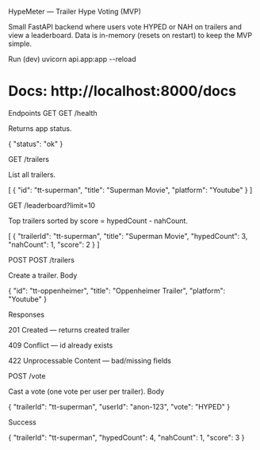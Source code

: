 HypeMeter — Trailer Hype Voting (MVP)

Small FastAPI backend where users vote HYPED or NAH on trailers and view a leaderboard.
Data is in-memory (resets on restart) to keep the MVP simple.

Run (dev)
uvicorn api.app:app --reload
# Docs: http://localhost:8000/docs

Endpoints
GET
GET /health

Returns app status.

{ "status": "ok" }

GET /trailers

List all trailers.

[
  { "id": "tt-superman", "title": "Superman Movie", "platform": "Youtube" }
]

GET /leaderboard?limit=10

Top trailers sorted by score = hypedCount - nahCount.

[
  { "trailerId": "tt-superman", "title": "Superman Movie", "hypedCount": 3, "nahCount": 1, "score": 2 }
]

POST
POST /trailers

Create a trailer.
Body

{
  "id": "tt-oppenheimer",
  "title": "Oppenheimer Trailer",
  "platform": "Youtube"
}


Responses

201 Created — returns created trailer

409 Conflict — id already exists

422 Unprocessable Content — bad/missing fields

POST /vote

Cast a vote (one vote per user per trailer).
Body

{
  "trailerId": "tt-superman",
  "userId": "anon-123",
  "vote": "HYPED"
}


Success

{ "trailerId": "tt-superman", "hypedCount": 4, "nahCount": 1, "score": 3 }